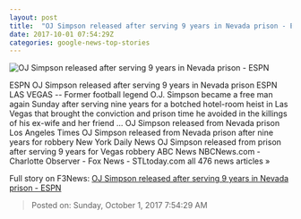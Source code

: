 ```yaml
---
layout: post
title:  "OJ Simpson released after serving 9 years in Nevada prison - ESPN"
date: 2017-10-01 07:54:29Z
categories: google-news-top-stories
---
```


![OJ Simpson released after serving 9 years in Nevada prison - ESPN](http://a4.espncdn.com/combiner/i?img=%2Fphoto%2F2017%2F0721%2Fr234445_1296x729_16%2D9.jpg)

ESPN OJ Simpson released after serving 9 years in Nevada prison ESPN LAS VEGAS -- Former football legend O.J. Simpson became a free man again Sunday after serving nine years for a botched hotel-room heist in Las Vegas that brought the conviction and prison time he avoided in the killings of his ex-wife and her friend ... OJ Simpson released from Nevada prison Los Angeles Times OJ Simpson released from Nevada prison after nine years for robbery New York Daily News OJ Simpson released from prison after serving 9 years for Vegas robbery ABC News NBCNews.com - Charlotte Observer - Fox News - STLtoday.com all 476 news articles »


Full story on F3News: [OJ Simpson released after serving 9 years in Nevada prison - ESPN](http://www.f3nws.com/n/bWsZVC)

> Posted on: Sunday, October 1, 2017 7:54:29 AM
